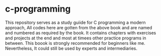 # c-programming
This repository serves as a study guiide for C programming a modern approach,
All codes here are gotten from the above book and are named and numbered as required by the book.
It contains chapters with exercises and projects at the end and most at timees other practice programs in between.
This boook is strongly recommended for beginners like me.
Nevertheless, It could still be used by experts and intermediaries.
